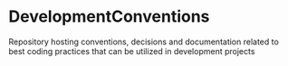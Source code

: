 # DevelopmentConventions
Repository hosting conventions, decisions and documentation related to best coding practices that can be utilized in development projects
